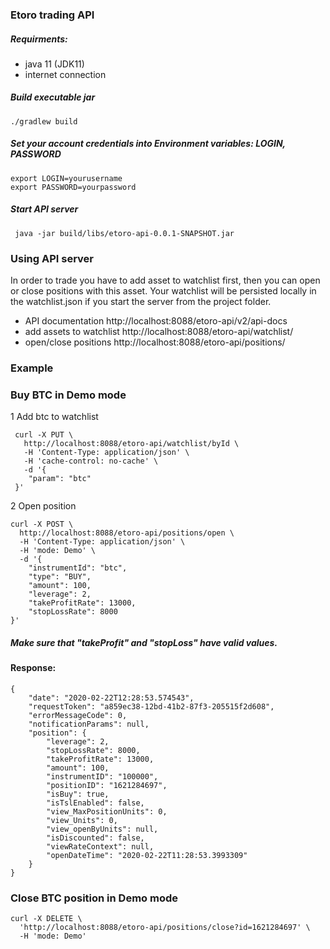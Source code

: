 ### Etoro trading API


##### Requirments:
- java 11 (JDK11)
- internet connection

##### Build executable jar
````
./gradlew build
````
##### Set your account credentials into Environment variables: LOGIN, PASSWORD
````
export LOGIN=yourusername
export PASSWORD=yourpassword
````
##### Start API server
````
 java -jar build/libs/etoro-api-0.0.1-SNAPSHOT.jar
````

### Using API server

In order to trade you have to add asset to watchlist first, then you can open or close positions with this asset.
Your watchlist will be persisted locally in the watchlist.json if you start the server from the project folder.

- API documentation http://localhost:8088/etoro-api/v2/api-docs
- add assets to watchlist http://localhost:8088/etoro-api/watchlist/
- open/close positions http://localhost:8088/etoro-api/positions/

### Example

### Buy BTC in Demo mode
1 Add btc to watchlist
````
 curl -X PUT \
   http://localhost:8088/etoro-api/watchlist/byId \
   -H 'Content-Type: application/json' \
   -H 'cache-control: no-cache' \
   -d '{
 	"param": "btc"
 }'
````
2 Open position 
````
curl -X POST \
  http://localhost:8088/etoro-api/positions/open \
  -H 'Content-Type: application/json' \
  -H 'mode: Demo' \
  -d '{
	"instrumentId": "btc",
	"type": "BUY",
	"amount": 100,
	"leverage": 2,
	"takeProfitRate": 13000,
	"stopLossRate": 8000
}'
````
##### Make sure that "takeProfit" and "stopLoss" have valid values.
#### Response:
````
{
    "date": "2020-02-22T12:28:53.574543",
    "requestToken": "a859ec38-12bd-41b2-87f3-205515f2d608",
    "errorMessageCode": 0,
    "notificationParams": null,
    "position": {
        "leverage": 2,
        "stopLossRate": 8000,
        "takeProfitRate": 13000,
        "amount": 100,
        "instrumentID": "100000",
        "positionID": "1621284697",
        "isBuy": true,
        "isTslEnabled": false,
        "view_MaxPositionUnits": 0,
        "view_Units": 0,
        "view_openByUnits": null,
        "isDiscounted": false,
        "viewRateContext": null,
        "openDateTime": "2020-02-22T11:28:53.3993309"
    }
}
````

### Close BTC position in Demo mode
````
curl -X DELETE \
  'http://localhost:8088/etoro-api/positions/close?id=1621284697' \
  -H 'mode: Demo'
````




